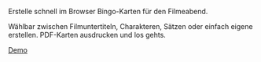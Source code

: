 Erstelle schnell im Browser Bingo-Karten für den Filmeabend.

Wählbar zwischen Filmuntertiteln, Charakteren, Sätzen oder einfach eigene erstellen.
PDF-Karten ausdrucken und los gehts.

[Demo](https://scripte.sbk-24.de/bingo/)
